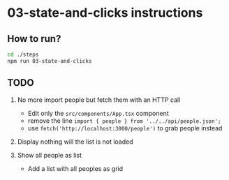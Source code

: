 # 03-state-and-clicks instructions

## How to run?

```Bash
cd ./steps
npm run 03-state-and-clicks
```

## TODO

1. No more import people but fetch them with an HTTP call

   - Edit only the `src/components/App.tsx` component
   - remove the line `import { people } from '../../api/people.json';`
   - use `fetch('http://localhost:3000/people')` to grab people instead

2. Display nothing will the list is not loaded

3. Show all people as list

   - Add a list with all peoples as grid
